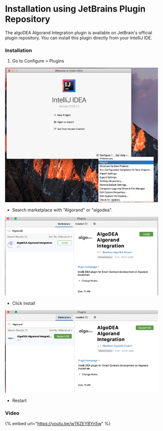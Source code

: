 # Installation using JetBrains Plugin Repository

The algoDEA Algorand Integration plugin is available on JetBrain's official plugin repository. You can install this plugin directly from your IntelliJ IDE.

### Installation

1. Go to Configure &gt; Plugins

![](.gitbook/assets/select-plugins.png)

* Search marketplace with "Algorand" or "algodea".

![](.gitbook/assets/search-algorand-in-marketplace.png)

* Click Install

![](.gitbook/assets/install-algodea.png)

* Restart 



### Video

{% embed url="https://youtu.be/wT6ZEYBYn5w" %}



